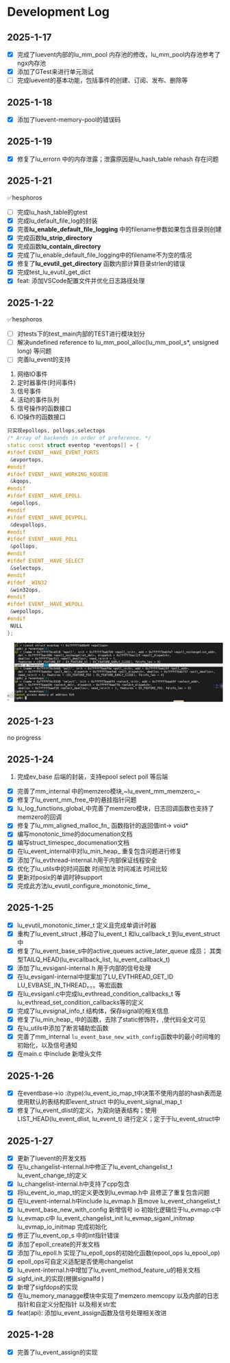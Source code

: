 # Development Log

## 2025-1-17

- [X] 完成了luevent内部的lu_mm_pool 内存池的修改，lu_mm_pool内存池参考了ngx内存池
- [X] 添加了GTest来进行单元测试
- [ ] 完成luevent的基本功能，包括事件的创建、订阅、发布、删除等

## 2025-1-18

- [X] 添加了luevent-memory-pool的错误码

## 2025-1-19

- [X] 修复了lu_errorn 中的内存泄露；泄露原因是lu_hash_table rehash 存在问题

## 2025-1-21

✅hesphoros

- [ ] 完成lu_hash_table的gtest
- [x] 完成lu_default_file_log的封装
- [x] 完善**lu_enable_default_file_logging** 中的filename参数如果包含目录则创建
- [x] 完成函数**lu_strip_directory**
- [x] 完成函数**lu_contain_directory**
- [x] 完成了lu_enable_default_file_logging中的filename不为空的情况
- [x] 修复了**lu_evutil_get_directory** 函数内部计算目录strlen的错误
- [x] 完成test_lu_evutil_get_dict
- [x] feat: 添加VSCode配置文件并优化日志路径处理

## 2025-1-22

✅hesphoros

- [ ] 对tests下的test_main内部的TEST进行模块划分
- [ ]  解决undefined reference to lu_mm_pool_alloc(lu_mm_pool_s*, unsigned long) 等问题
- [ ] 完善lu_event的支持

1. 网络IO事件
2. 定时器事件(时间事件)
3. 信号事件
4. 活动的事件队列
5. 信号操作的函数接口
6. IO操作的函数接口

~~~cpp
只实现epollops, pollops,selectops
/* Array of backends in order of preference. */
static const struct eventop *eventops[] = {
#ifdef EVENT__HAVE_EVENT_PORTS
 &evportops,
#endif
#ifdef EVENT__HAVE_WORKING_KQUEUE
 &kqops,
#endif
#ifdef EVENT__HAVE_EPOLL
 &epollops,
#endif
#ifdef EVENT__HAVE_DEVPOLL
 &devpollops,
#endif
#ifdef EVENT__HAVE_POLL
 &pollops,
#endif
#ifdef EVENT__HAVE_SELECT
 &selectops,
#endif
#ifdef _WIN32
 &win32ops,
#endif
#ifdef EVENT__HAVE_WEPOLL
 &wepollops,
#endif
 NULL
};
~~~

![alt text](image.png)

## 2025-1-23

no progress

## 2025-1-24

1. 完成ev_base 后端的封装，支持epool select poll 等后端

- [X] 完善了mm_internal 中的memzero模块,~lu_event_mm_memzero_~
- [X] 修复了lu_event_mm_free_中的悬挂指针问题
- [X] lu_log_functions_global_中完善了memzero模块，日志回调函数也支持了memzero的回调
- [X] 修复了lu_mm_aligned_malloc_fn_ 函数指针的返回值int-> void*
- [X] 编写monotonic_time的documenation文档
- [X] 编写struct_timespec_documenation文档
- [X] 在lu_event_internal中对lu_min_heap_ 重复包含问题进行修复
- [X] 添加了lu_evthread-internal.h用于内部保证线程安全
- [X] 优化了lu_utils中的时间函数 时间加法  时间减法  时间比较
- [X] 更新对posix的单调时钟support
- [X] 完成此方法lu_evutil_configure_monotonic_time_

## 2025-1-25

- [X] lu_evutil_monotonic_timer_t 定义且完成单调计时器
- [X] 重构了lu_event_struct ,移动了lu_event_t 和lu_callback_t 到lu_event_struct中
- [X] 修复了lu_event_base_s中的active_queues active_later_queue 成员；
    其类型TAILQ_HEAD(lu_evcallback_list, lu_event_callback_t)
- [X] 添加了lu_evsiganl-internal.h 用于内部的信号处理
- [X] 在lu_evsiganl-internal中提案加了LU_EVTHREAD_GET_ID LU_EVBASE_IN_THREAD。。。等宏函数
- [X] 在lu_evsiganl.c中完成lu_evthread_condition_callbacks_t 等 lu_evthread_set_condition_callbacks等的定义
- [X] 完成了lu_evsignal_info_t 结构体，保存signal的相关信息
- [X] 修复了lu_min_heap_ 中的函数，去除了static修饰符，,使代码全文可见
- [X] 在lu_utils中添加了断言辅助宏函数
- [X] 完善了mm_internal `lu_event_base_new_with_config`函数中的最小时间堆的初始化，以及信号通知
- [X] 在main.c 中include 新增头文件

## 2025-1-26

- [X] 在eventbase->io :(type):lu_event_io_map_t中决策不使用内部的hash表而是使用默认的表结构即event_struct 中的lu_event_signal_map_t
- [X] 修复了lu_event_dlist的定义，为双向链表结构；使用LIST_HEAD(lu_event_dlist, lu_event_t) 进行定义；定于于lu_event_struct中

## 2025-1-27

- [X] 更新了luevent的开发文档
- [X] 在lu_changelist-internal.h中修正了lu_event_changelist_t lu_event_change_t的定义
- [X] lu_changelist-internal.h中支持了cpp包含
- [X] 将lu_event_io_map_t的定义更改到lu_evmap.h中 且修正了重复包含问题
- [X] 在lu_event-internal.h中include lu_evmap.h 且move lu_event_changelist_t
- [X] lu_event_base_new_with_config 新增信号 io 初始化逻辑位于lu_evmap.c中
- [X] lu_evmap.c中 lu_event_changelist_init lu_evmap_siganl_initmap lu_evmap_io_initmap 完成初始化
- [X] 修正了lu_event_op_s 中的int指针错误
- [X] 添加了epoll_create的开发文档
- [X] 添加了lu_epoll.h 实现了lu_epoll_ops的初始化函数(epool_ops lu_epool_op)
- [X] epoll_ops可自定义适配是否使用changelist
- [X] lu_event-internal.h中增加了lu_event_method_feature_u的相关文档
- [X] sigfd_init_的实现(根据signalfd )
- [X] 新增了sigfdops的实现
- [X] 在lu_memory_managge模块中实现了memzero memcopy 以及内部的日志指针和自定义分配指针 以及相关str宏
- [X] feat(api): 添加lu_event_assign函数及信号处理相关改进

## 2025-1-28

- [X] 完善了lu_event_assign的实现